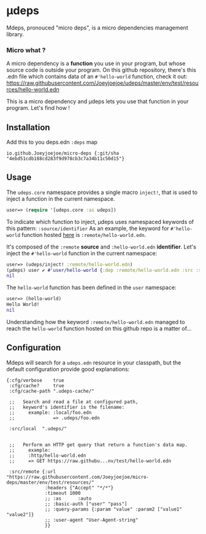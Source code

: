 # µdeps
Mdeps, pronouced "micro deps",  is a micro dependencies management library.

### Micro what ?
A micro dependency is a **function** you use in your program, but whose source code is outside your program.
On this github repository, there's this .edn file which contains data of an `#'hello-world` function, check it out:
https://raw.githubusercontent.com/Joeyjoejoe/udeps/master/env/test/resources/hello-world.edn

This is a micro dependency and µdeps lets you use that function in your program. Let's find how !

## Installation
Add this to you deps.edn `:deps` map
```
io.github.Joeyjoejoe/micro-deps {:git/sha "4ebd51cdb188cd283f9d978cb3c7a34b11c50d15"}
```
## Usage
The `udeps.core` namespace provides a single macro `inject!`, that is used to inject a function in the current namespace.
```clojure
user=> (require '[udeps.core :as udeps])
```
To indicate which function to inject, µdeps uses namespaced keywords of this pattern: `:source/identifier`
As an example, the keyword for `#'hello-world` function hosted [here](https://raw.githubusercontent.com/Joeyjoejoe/udeps/master/env/test/resources/hello-world.edn) is `:remote/hello-world.edn`.

It's composed of the `:remote` **source** and `:hello-world.edn` **identifier**. Let's inject the `#'hello-world` function in the current namespace:
```clojure
user=> (udeps/inject! :remote/hello-world.edn)
(µdeps) user ✔ #'user/hello-world {:dep :remote/hello-world.edn :src :src/remote}
nil
```
The `hello-world` function has been defined in the `user` namespace:
```clojure
user=> (hello-world)
Hello World!
nil
```
Understanding how the keyword `:remote/hello-world.edn` managed to reach the `hello-world` function hosted on this github repo is a matter of...
## Configuration
Mdeps will search for a `udeps.edn` resource in your classpath, but the default configuration provide good explanations:
```edn
{:cfg/verbose    true
 :cfg/cache?     true
 :cfg/cache-path ".udeps-cache/"

 ;;   Search and read a file at configured path,
 ;;   keyword's identifier is the filename:
 ;;     example: :local/foo.edn
 ;;              => .udeps/foo.edn

 :src/local  ".udeps/"


 ;;   Perform an HTTP get query that return a function's data map.
 ;;     example:
 ;;     :http/hello-world.edn
 ;;     => GET https://raw.githubu...nv/test/hello-world.edn

 :src/remote {:url     "https://raw.githubusercontent.com/Joeyjoejoe/micro-deps/master/env/test/resources/"
              :headers {"Accept" "*/*"}
              :timeout 1000
              ;; :as      :auto
              ;; :basic-auth ["user" "pass"]
              ;; :query-params {:param "value" :param2 ["value1" "value2"]}
              ;; :user-agent "User-Agent-string"
              }}

```



